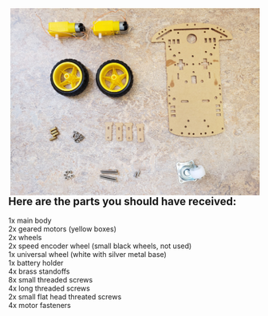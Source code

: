 <img src="/Images/chassis_parts.jpg" width=500 align=right>

## Here are the parts you should have received:
1x main body
<br>2x geared motors (yellow boxes)
<br>2x wheels
<br>2x speed encoder wheel (small black wheels, not used)
<br>1x universal wheel (white with silver metal base)
<br>1x battery holder
<br>4x brass standoffs
<br>8x small threaded screws
<br>4x long threaded screws
<br>2x small flat head threated screws
<br>4x motor fasteners
